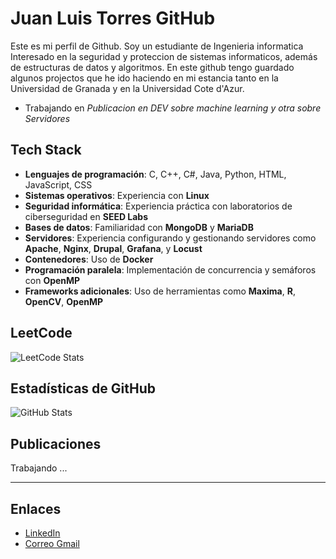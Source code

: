 # Juan Luis Torres GitHub

Este es mi perfil de Github. Soy un estudiante de Ingenieria informatica Interesado en la seguridad y proteccion de sistemas informaticos, además de estructuras de datos y algoritmos. En este github tengo guardado algunos projectos que he ido haciendo en mi estancia tanto en la Universidad de Granada y en la Universidad Cote d'Azur. 

- Trabajando en *Publicacion en DEV sobre machine learning y otra sobre Servidores*


## Tech Stack

- **Lenguajes de programación**: C, C++, C#, Java, Python, HTML, JavaScript, CSS
- **Sistemas operativos**: Experiencia con **Linux**
- **Seguridad informática**: Experiencia práctica con laboratorios de ciberseguridad en **SEED Labs**
- **Bases de datos**: Familiaridad con **MongoDB** y **MariaDB**
- **Servidores**: Experiencia configurando y gestionando servidores como **Apache**, **Nginx**, **Drupal**, **Grafana**, y **Locust**
- **Contenedores**: Uso de **Docker**
- **Programación paralela**: Implementación de concurrencia y semáforos con **OpenMP**
- **Frameworks adicionales**: Uso de herramientas como **Maxima**, **R**, **OpenCV**, **OpenMP**


## LeetCode
![LeetCode Stats](https://leetcard.jacoblin.cool/Torres314?theme=light&font=source_code_pro&ext=heatmap) <!-- Reemplaza "Torres314" con tu nombre de usuario en LeetCode -->


## Estadísticas de GitHub

![GitHub Stats](https://github-readme-stats.vercel.app/api?username=Torres08&show_icons=true&theme=radical) <!-- Reemplaza "yourusername" con tu nombre de usuario en GitHub -->

## Publicaciones

Trabajando ...

---

## Enlaces

- [LinkedIn](https://www.linkedin.com/in/juan-luis-torres-ramos-jltr)
- [Correo Gmail](mailto:juanlutr2002@gmail.com)





